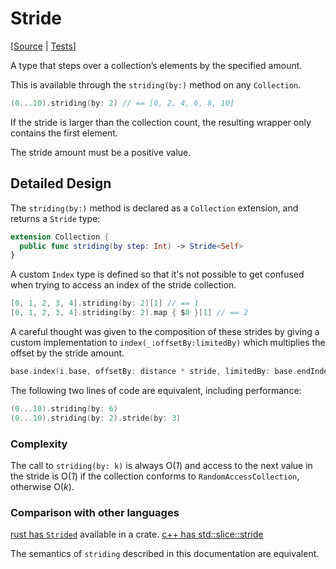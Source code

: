 # Stride

[[Source](https://github.com/apple/swift-algorithms/blob/main/Sources/Algorithms/Stride.swift) | 
 [Tests](https://github.com/apple/swift-algorithms/blob/main/Tests/SwiftAlgorithmsTests/StrideTests.swift)]

A type that steps over a collection’s elements by the specified amount.

This is available through the `striding(by:)` method on any `Collection`.

```swift
(0...10).striding(by: 2) // == [0, 2, 4, 6, 8, 10]
```

If the stride is larger than the collection count, the resulting wrapper only contains the 
first element.

The stride amount must be a positive value.

## Detailed Design

The `striding(by:)` method is declared as a `Collection` extension, and returns a 
`Stride` type:

```swift
extension Collection {
  public func striding(by step: Int) -> Stride<Self>
}
```

A custom `Index` type is defined so that it's not possible to get confused when trying 
to access an index of the stride collection.

```swift
[0, 1, 2, 3, 4].striding(by: 2)[1] // == 1
[0, 1, 2, 3, 4].striding(by: 2).map { $0 }[1] // == 2
```

A careful thought was given to the composition of these strides by giving a custom 
implementation to `index(_:offsetBy:limitedBy)` which multiplies the offset by the 
stride amount. 

```swift
base.index(i.base, offsetBy: distance * stride, limitedBy: base.endIndex)
```

The following two lines of code are equivalent, including performance:

```swift
(0...10).striding(by: 6)
(0...10).striding(by: 2).stride(by: 3)
```

### Complexity

The call to `striding(by: k)` is always O(_1_) and access to the next value in the stride 
is O(_1_) if the collection conforms to `RandomAccessCollection`, otherwise O(_k_).

### Comparison with other languages

[rust has `Strided`](https://docs.rs/strided/0.2.9/strided/) available in a crate. 
[c++ has std::slice::stride](http://www.cplusplus.com/reference/valarray/slice/stride/)

The semantics of `striding` described in this documentation are equivalent.
